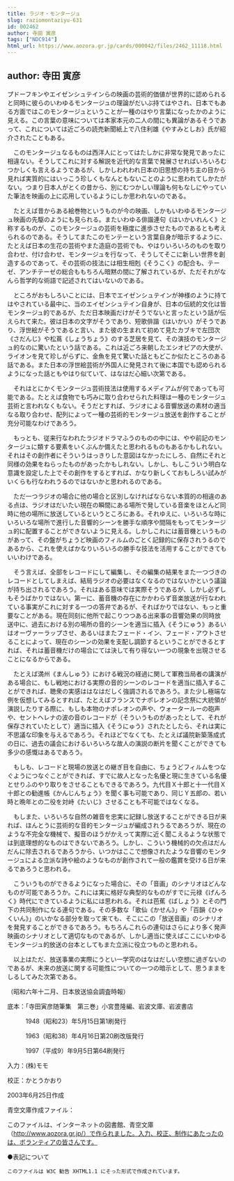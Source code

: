 ```yaml
---
title: ラジオ・モンタージュ
slug: raziomontaziyu-631
id: 002462
author: 寺田 寅彦
tags: ["NDC914"]
html_url: https://www.aozora.gr.jp/cards/000042/files/2462_11118.html
---
```


## author: 寺田 寅彦

プドーフキンやエイゼンシュテインらの映画の芸術的価値が世界的に認められると同時に彼らのいわゆるモンタージュの理論がだいぶ持てはやされ、日本でもある方面ではこのモンタージュということが一種のはやり言葉になったかのように見える。この言葉の意味については本家本元の二人の間にも異論があるそうであって、これについては近ごろの読売新聞紙上で八住利雄《やすみとしお》氏が紹介されたこともある。

　このモンタージュなるものは西洋人にとってはたしかに非常な発見であったに相違ない。そうしてこれに対する解説を近代的な言葉で発展させればいろいろむつかしくも言えるようであるが、しかしわれわれ日本の旧思想の持ち主の目から見れば実質的にはいっこう珍しくもなんともないことのように思われてしかたがない。つまり日本人がとくの昔から、別にむつかしい理論も何もなしにやっていた筆法を映画の上に応用しているようにしか思われないのである。

　たとえば昔からある絵巻物というものが今の映画、しかもいわゆるモンタージュ映画の先駆のようにも見られる。またいわゆる俳諧連句《はいかいれんく》と称するものが、このモンタージュの芸術を極度に進歩させたものであるとも考えられるのである。そうしてまたこのモンテーという言葉自身が暗示するように、たとえば日本の生花の芸術やまた造庭の芸術でも、やはりいろいろのものを取り合わせ、付け合わせ、モンタージュを行なって、そうしてそこに新しい世界を創造するのであって、その芸術の技法には相生相剋《そうこく》の配合も、テーゼ、アンチテーゼの総合ももちろん暗黙の間に了解されているが、ただそれがなんら哲学的な術語で記述されてはいないのである。

　ところがおもしろいことには、日本でエイゼンシュテインが神様のように持てはやされている最中に、当のエイゼンシュテイン自身が、日本の伝統的文化は皆モンタージュ的であるが、ただ日本映画だけがそうでないと言ったという話が伝えられて来た。彼は日本の文字がそうであり、短歌俳諧《はいかい》がそうであり、浮世絵がそうであると言い、また彼の生まれて初めて見たカブキで左団次《さだんじ》や松蔦《しょうちょう》のする芝居を見て、その演技のモンタージュ的なのに驚いたという話である。これは近ごろ来朝したエシオピアの大使が、ライオンを見て珍しがらずに、金魚を見て驚いた話ともどこか似たところのある話である。また日本の浮世絵芸術が外国人に発見されて後に本国でも認められるようになった話ともやはり似ていて、はなはだ心細い次第である。

　それはとにかくモンタージュ芸術技法は使用するメディアムが何であっても可能である。たとえば食物でも巧みに取り合わせられた料理は一種のモンタージュ芸術と言われなくもない。そうだとすれば、ラジオによる音響放送の素材の適当なる取り合わせ、配列によって一種の芸術的モンタージュ放送を創作することが充分可能なわけであろう。

　もっとも、従来行なわれたラジオドラマふうのものの中には、やや前記のモンタージュに類する要素をいくぶんか備えたと思われるものもあるかもしれない。それはその創作者にそういうはっきりした意図はなかったにしろ、自然にそれと同様の効果をねらったものがあったかもしれない。しかし、もしこういう明白な意識を設定した上でその創作をするとすれば、かなり新しくておもしろい試みがいくらも行なわれうるのではないかと思われるのである。

　ただ一つラジオの場合に他の場合と区別しなければならない本質的の相違のある点は、ラジオはだいたい現在の瞬間にある場所で発している音楽をほとんど同時に他の場所に放送しているというところにある。それゆえに、いろいろな時にいろいろな場所で進行した音響的シーンを勝手な順序や間隔をもってモンタージュ的に配置することができないように見える。しかしこれには蓄音機というものがあって、その盤がちょうど映画のフィルムのごとく記録的に保存されうるのであるから、これを使えばかなりいろいろの勝手な技法を活用することができてもいいわけである。

　そう言えば、全部をレコードにして編集し、その編集の結果をまた一つづきのレコードとしてしまえば、結局ラジオの必要はなくなるのではないかという議論が持ち出されるであろう。それはある意味では実際そうであるが、しかし必ずしもそうばかりではない。第一に、蓄音機の存在にかかわらず音楽放送が行なわれている事実がこれに対する一つの答弁であるが、そればかりではない、もっと重要なことがある。現在同刻に他所で起こりつつある出来事の音響効果の同時放送中に、過去における別の場所の音的シーンを適当に插入《そうにゅう》あるいはオーヴァーラップさせ、あるいはまたフェード・イン、フェード・アウトさせることによって、現在のシーンの効果を支配し調節するということができるとすれば、それは蓄音機だけの場合にては決して有り得ない一つの現象を出現させることになるからである。

　たとえば満州《まんしゅう》における戦況の経過に関して軍務当局者の講演がある場合に、もし戦地における実際の音的シーンのレコードを適当に插入することができれば、聴衆の実感ははなはだしく強調されるであろう。また少し極端な例を仮想してみるとすれば、たとえばフランスでナポレオンの記念祭に大統領が演説したりする際に、もしも本物のナポレオンの声や、ウォータールーの砲声や、セントヘレナの波の音のレコードが（そういうものがあったとして、それが保存されていたとして）適当に插入《そうにゅう》されたとしたら、それは実に不思議な印象を与えるであろう。それほどでなくても、たとえば議院新築落成式の日に、過去の議会におけるいろいろな故人の演説の断片を聞くことができても多少の感慨はあるであろう。

　もしも、レコードと現場の放送との継ぎ目を自由に、ちょうどフィルムをつなぐようにつなぐことができれば、すでに故人となった名優と現に生きている名優とせりふのやり取りをさせることもできるであろう。九代目Ｘ十郎と十一代目Ｘ十郎との勧進帳《かんじんちょう》を聞く事も可能であり、同じＹ五郎の、若い時と晩年との二役を対峙《たいじ》させることも不可能ではなくなる。

　もしまた、いろいろな自然の雑音を忠実に記録し放送することができる日が来れば、ほんとうに芸術的な音的モンタージュが編成されうるであろうが、現在のような不完全な機械で、擬音のほうがかえって実際に近く聞こえるような状態では到底理想的なものはできないであろう。しかし、こういう機械的の欠点はだんだんに除去されるであろうから、いつかはここで想像されたような音響のモンタージュによる立派な詩や絵のようなものが創作されて一般の鑑賞を受ける日が来るであろうと思われる。

　こういうものができるようになった場合に、その「音画」のシナリオはどんなものが可能であろうか。これには実に格好な典型的なものがすでに元禄《げんろく》時代にできているように私には思われる。それは芭蕉《ばしょう》とその門下の共同制作になる連句である。その多数な「歌仙《かせん》」や「百韻《ひゃくいん》」のいかなる部分を取って来ても、そこにこの「放送音画」のシナリオを発見することができるであろう。もちろんこれらの連句はさらにより多く発声映画のシナリオとして適切なものであるが、しかし適当に使えばここにいわゆるモンタージュ的放送の台本としてもまた立派に役立つものと思われる。

　以上はただ、放送事業の実際にうとい一学究のはなはだしい空想に過ぎないのであるが、未来の放送に関する可能性についての一つの暗示として、思うままをしるしてみた次第である。

（昭和六年十二月、日本放送協会調査時報）













底本：「寺田寅彦随筆集　第三巻」小宮豊隆編、岩波文庫、岩波書店


　　　1948（昭和23）年5月15日第1刷発行

　　　1963（昭和38）年4月16日第20刷改版発行

　　　1997（平成9）年9月5日第64刷発行

入力：(株)モモ

校正：かとうかおり

2003年6月25日作成

青空文庫作成ファイル：

このファイルは、インターネットの図書館、青空文庫（http://www.aozora.gr.jp/）で作られました。入力、校正、制作にあたったのは、ボランティアの皆さんです。











●表記について


	このファイルは W3C 勧告 XHTML1.1 にそった形式で作成されています。
